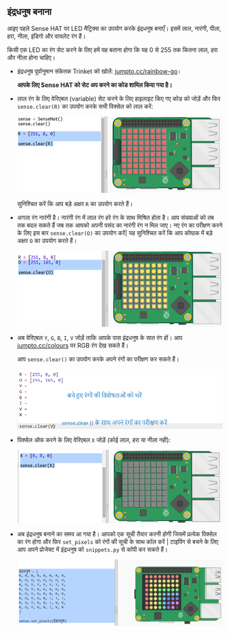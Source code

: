 ## इंद्रधनुष बनाना

आइए पहले Sense HAT पर LED मैट्रिक्स का उपयोग करके इंद्रधनुष बनाएँ। इसमें लाल, नारंगी, पीला, हरा, नीला, इंडिगो और वायलेट रंग हैं।

किसी एक LED का रंग सेट करने के लिए हमें यह बताना होगा कि यह 0 से 255 तक कितना लाल, हरा और नीला होना चाहिए।

+ इंद्रधनुष पूर्वानुमान संकेतक Trinket को खोलें: <a href="http://jumpto.cc/rainbow-go" target="_blank">jumpto.cc/rainbow-go</a>।
    
    **आपके लिए Sense HAT को सेट अप करने का कोड शामिल किया गया है।**

+ लाल रंग के लिए वेरिएबल (variable) सेट करने के लिए हाइलाइट किए गए कोड को जोड़ें और फिर `sense.clear(R)` का उपयोग करके सभी पिक्सेल को लाल करें:
    
    ![स्क्रीनशॉट](images/rainbow-red.png)
    
    सुनिश्चित करें कि आप बड़े अक्षर `R` का उपयोग करते हैं।

+ अगला रंग नारंगी है। नारंगी रंग में लाल रंग हरे रंग के साथ मिश्रित होता है। आप संख्याओं को तब तक बदल सकते हैं जब तक आपको अपनी पसंद का नारंगी रंग न मिल जाए। नए रंग का परीक्षण करने के लिए इस बार `sense.clear(O)` का उपयोग करें| यह सुनिश्चित करें कि आप कोष्ठक में बड़े अक्षर `O` का उपयोग करते हैं।
    
    ![स्क्रीनशॉट](images/rainbow-orange.png)

+ अब वेरिएबल `Y`, `G`, `B`, `I`, `V` जोड़ें ताकि आपके पास इंद्रधनुष के सात रंग हों। आप <a href="http://jumpto.cc/colours" target="_blank">jumpto.cc/colours</a> पर RGB रंग देख सकते हैं।
    
    आप `sense.clear()` का उपयोग करके अपने रंगों का परीक्षण कर सकते हैं।
    
    ![स्क्रीनशॉट](images/rainbow-colours.png)

+ पिक्सेल ऑफ करने के लिए वेरिएबल `X` जोड़ें (कोई लाल, हरा या नीला नहीं):
    
    ![स्क्रीनशॉट](images/rainbow-off.png)

+ अब इंद्रधनुष बनाने का समय आ गया है। आपको एक सूची तैयार करनी होगी जिसमें प्रत्येक पिक्सेल का रंग होगा और फिर `set_pixels` को रंगों की सूची के साथ कॉल करें | टाइपिंग से बचने के लिए आप अपने प्रोजेक्ट में इंद्रधनुष को `snippets.py` से कॉपी कर सकते हैं।
    
    ![स्क्रीनशॉट](images/rainbow-rainbow.png)